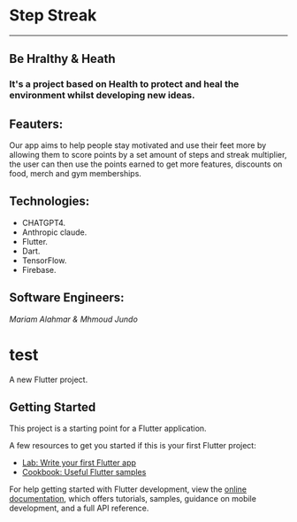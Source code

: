 # Step Streak
***
## Be Hralthy & Heath
### It's a project based on Health to protect and heal the environment whilst developing new ideas.


## Feauters:
Our app aims to help people stay motivated and use their feet more by allowing them to score points by a set amount of steps and streak multiplier, the user can then use the points earned to get more features, discounts on food, merch and gym memberships.

## Technologies:
- CHATGPT4.
- Anthropic claude.
- Flutter.
- Dart.
- TensorFlow.
- Firebase.

## Software Engineers:
 *Mariam Alahmar & Mhmoud Jundo*



# test

A new Flutter project.

## Getting Started

This project is a starting point for a Flutter application.

A few resources to get you started if this is your first Flutter project:

- [Lab: Write your first Flutter app](https://docs.flutter.dev/get-started/codelab)
- [Cookbook: Useful Flutter samples](https://docs.flutter.dev/cookbook)

For help getting started with Flutter development, view the
[online documentation](https://docs.flutter.dev/), which offers tutorials,
samples, guidance on mobile development, and a full API reference.
